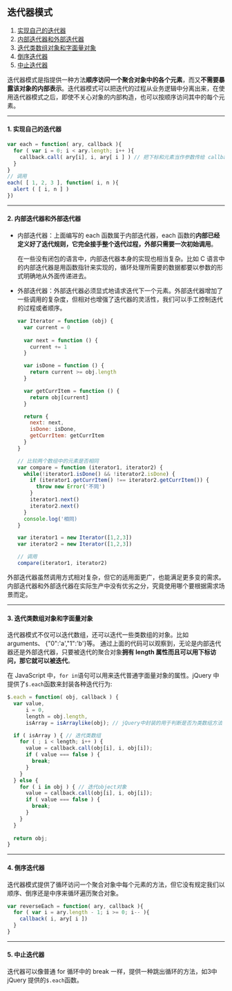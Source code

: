 ## 迭代器模式

1. [实现自己的迭代器](#1)
2. [内部迭代器和外部迭代器](#2)
3. [迭代类数组对象和字面量对象](#3)
4. [倒序迭代器](#4)
5. [中止迭代器](#5)



迭代器模式是指提供一种方法**顺序访问一个聚合对象中的各个元素**，而又**不需要暴露该对象的内部表示**。迭代器模式可以把迭代的过程从业务逻辑中分离出来，在使用迭代器模式之后，即使不关心对象的内部构造，也可以按顺序访问其中的每个元素。



---
#### <a name="1">1. 实现自己的迭代器</a>

  ```javascript
  var each = function( ary, callback ){
    for ( var i = 0; i < ary.length; i++ ){
      callback.call( ary[i], i, ary[ i ] ) // 把下标和元素当作参数传给 callback 函数
    } 
  }
  // 调用
  each( [ 1, 2, 3 ], function( i, n ){ 
    alert ( [ i, n ] )
  })
  ```

---
#### <a name="2">2. 内部迭代器和外部迭代器</a>

* 内部迭代器：上面编写的 each 函数属于内部迭代器，each 函数的**内部已经定义好了迭代规则，它完全接手整个迭代过程，外部只需要一次初始调用**。

  在一些没有闭包的语言中，内部迭代器本身的实现也相当复杂。比如 C 语言中的内部迭代器是用函数指针来实现的，循环处理所需要的数据都要以参数的形式明确地从外面传递进去。

* 外部迭代器：外部迭代器必须显式地请求迭代下一个元素。外部迭代器增加了一些调用的复杂度，但相对也增强了迭代器的灵活性，我们可以手工控制迭代的过程或者顺序。

  ```javascript 
  var Iterator = function (obj) {
    var current = 0
    
    var next = function () {
      current += 1
    }

    var isDone = function () {
      return current >= obj.length
    }

    var getCurrItem = function () {
      return obj[current]
    }

    return {
      next: next,
      isDone: isDone,
      getCurrItem: getCurrItem
    }
  }

  // 比较两个数组中的元素是否相同
  var compare = function (iterator1, iterator2) {
    while(!iterator1.isDone() && !iterator2.isDone) {
      if (iterator1.getCurrItem() !== iterator2.getCurrItem()) {
        throw new Error('不同')
      }
      iterator1.next()
      iterator2.next()
    }
    console.log('相同)
  }

  var iterator1 = new Iterator([1,2,3])
  var iterator2 = new Iterator([1,2,3])

  // 调用
  compare(iterator1, iterator2)
  ```

外部迭代器虽然调用方式相对复杂，但它的适用面更广，也能满足更多变的需求。内部迭代器和外部迭代器在实际生产中没有优劣之分，究竟使用哪个要根据需求场景而定。


---
#### <a name="3">3. 迭代类数组对象和字面量对象</a>

  迭代器模式不仅可以迭代数组，还可以迭代一些类数组的对象。比如 arguments、 {"0":'a',"1":'b'}等。 通过上面的代码可以观察到，无论是内部迭代器还是外部迭代器，只要被迭代的聚合对象**拥有 length 属性而且可以用下标访问，那它就可以被迭代**。

  在 JavaScript 中，`for in`语句可以用来迭代普通字面量对象的属性。jQuery 中提供了`$.each`函数来封装各种迭代行为:
  ```javascript
  $.each = function( obj, callback ) { 
    var value,
        i = 0,
        length = obj.length,
        isArray = isArraylike(obj); // jQuery中封装的用于判断是否为类数组方法

    if ( isArray ) { // 迭代类数组 
      for ( ; i < length; i++ ) {
        value = callback.call(obj[i], i, obj[i]);
        if ( value === false ) { 
          break;
        } 
      }
    } else {
      for ( i in obj ) { // 迭代object对象
        value = callback.call(obj[i], i, obj[i]); 
        if ( value === false ) {
          break; 
        }
      } 
    }
   
    return obj; 
  }
  ```

---
#### <a name="4">4. 倒序迭代器</a>

  迭代器模式提供了循环访问一个聚合对象中每个元素的方法，但它没有规定我们以顺序、倒序还是中序来循环遍历聚合对象。

  ```javascript
  var reverseEach = function( ary, callback ){
    for ( var i = ary.length - 1; i >= 0; i-- ){
      callback( i, ary[ i ]) 
    } 
  }
  ```

---
#### <a name="5">5. 中止迭代器</a>

  迭代器可以像普通 for 循环中的 break 一样，提供一种跳出循环的方法，如3中jQuery 提供的`$.each`函数。


